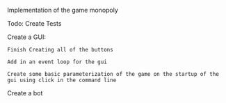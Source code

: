 Implementation of the game monopoly

Todo:
  Create Tests
  
  Create a GUI:
    
    Finish Creating all of the buttons
    
    Add in an event loop for the gui
    
    Create some basic parameterization of the game on the startup of the gui using click in the command line
  
  Create a bot
